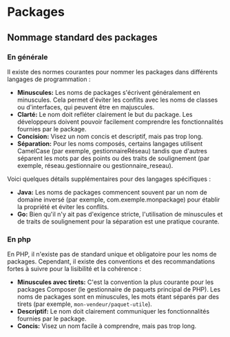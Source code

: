 # Packages

## Nommage standard des packages 


### En générale 

Il existe des normes courantes pour nommer les packages dans différents langages de programmation :

* **Minuscules:** Les noms de packages s'écrivent généralement en minuscules. Cela permet d'éviter les conflits avec les noms de classes ou d'interfaces, qui peuvent être en majuscules.
* **Clarté:** Le nom doit refléter clairement le but du package. Les développeurs doivent pouvoir facilement comprendre les fonctionnalités fournies par le package.
* **Concision:** Visez un nom concis et descriptif, mais pas trop long.
* **Séparation:** Pour les noms composés, certains langages utilisent CamelCase (par exemple, gestionnaireRéseau) tandis que d'autres séparent les mots par des points ou des traits de soulignement (par exemple, réseau.gestionnaire ou gestionnaire_reseau).

Voici quelques détails supplémentaires pour des langages spécifiques :

* **Java:** Les noms de packages commencent souvent par un nom de domaine inversé (par exemple, com.exemple.monpackage) pour établir la propriété et éviter les conflits.
* **Go:** Bien qu'il n'y ait pas d'exigence stricte, l'utilisation de minuscules et de traits de soulignement pour la séparation est une pratique courante.

### En php 

En PHP, il n'existe pas de standard unique et obligatoire pour les noms de packages. Cependant, il existe des conventions et des recommandations fortes à suivre pour la lisibilité et la cohérence :

* **Minuscules avec tirets:** C'est la convention la plus courante pour les packages Composer (le gestionnaire de paquets principal de PHP). Les noms de packages sont en minuscules, les mots étant séparés par des tirets (par exemple, `mon-vendeur/paquet-utile`).
* **Descriptif:** Le nom doit clairement communiquer les fonctionnalités fournies par le package.
* **Concis:** Visez un nom facile à comprendre, mais pas trop long.
